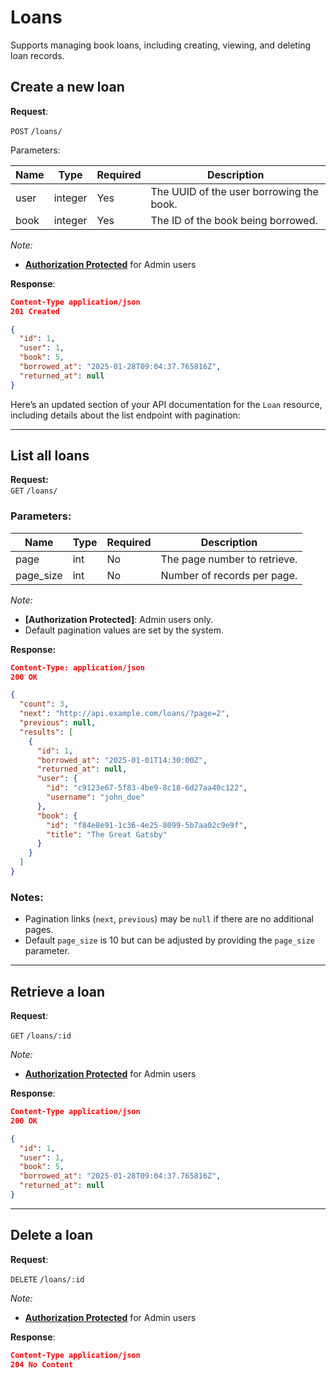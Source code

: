 # Loans  
Supports managing book loans, including creating, viewing, and deleting loan records.

## Create a new loan  

**Request**:  

`POST` `/loans/`  

Parameters:

Name         | Type      | Required | Description  
-------------|-----------|----------|-------------  
user         | integer      | Yes      | The UUID of the user borrowing the book.  
book         | integer   | Yes      | The ID of the book being borrowed.  

*Note:*  

- **[Authorization Protected](authentication.md)** for Admin users  

**Response**:  

```json
Content-Type application/json  
201 Created  

{
  "id": 1,
  "user": 1,
  "book": 5,
  "borrowed_at": "2025-01-28T09:04:37.765816Z",
  "returned_at": null
}
```  

Here’s an updated section of your API documentation for the `Loan` resource, including details about the list endpoint with pagination:  

---

## List all loans  

**Request:**  
`GET` `/loans/`  

### Parameters:  

| Name     | Type   | Required | Description                  |
|----------|--------|----------|------------------------------|
| page     | int    | No       | The page number to retrieve. |
| page_size| int    | No       | Number of records per page.  |  

*Note:*  
- **[Authorization Protected]**: Admin users only.  
- Default pagination values are set by the system.  

**Response:**  
```json
Content-Type: application/json  
200 OK  

{
  "count": 3,
  "next": "http://api.example.com/loans/?page=2",
  "previous": null,
  "results": [
    {
      "id": 1,
      "borrowed_at": "2025-01-01T14:30:00Z",
      "returned_at": null,
      "user": {
        "id": "c9123e67-5f83-4be9-8c18-6d27aa40c122",
        "username": "john_doe"
      },
      "book": {
        "id": "f84e8e91-1c36-4e25-8099-5b7aa02c9e9f",
        "title": "The Great Gatsby"
      }
    }
  ]
}
```

### Notes:  
- Pagination links (`next`, `previous`) may be `null` if there are no additional pages.  
- Default `page_size` is 10 but can be adjusted by providing the `page_size` parameter.  


---

## Retrieve a loan  

**Request**:  

`GET` `/loans/:id`  

*Note:*  

- **[Authorization Protected](authentication.md)** for Admin users  

**Response**:  

```json
Content-Type application/json  
200 OK  

{
  "id": 1,
  "user": 1,
  "book": 5,
  "borrowed_at": "2025-01-28T09:04:37.765816Z",
  "returned_at": null
}
```

---

## Delete a loan  

**Request**:  

`DELETE` `/loans/:id`  

*Note:*  

- **[Authorization Protected](authentication.md)** for Admin users  

**Response**:  

```json
Content-Type application/json  
204 No Content
```